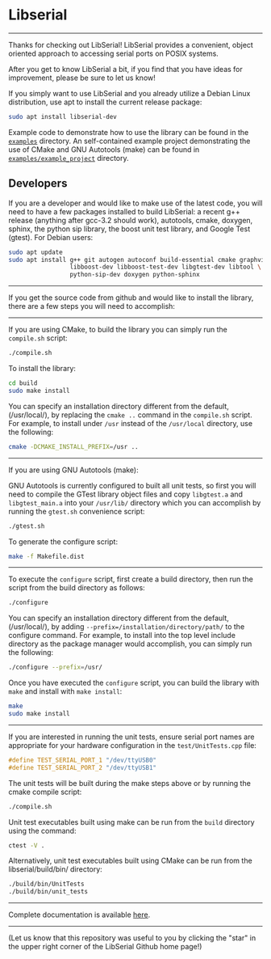 # Libserial

----
Thanks for checking out LibSerial!  LibSerial provides a convenient, object oriented approach to accessing serial ports on POSIX systems.

After you get to know LibSerial a bit, if you find that you have ideas for improvement, please be sure to let us know!

If you simply want to use LibSerial and you already utilize a Debian Linux distribution, use apt to install the current release package:

```sh
sudo apt install libserial-dev
```

Example code to demonstrate how to use the library can be found in the [`examples`](https://github.com/crayzeewulf/libserial/tree/master/examples) directory.
An self-contained example project demonstrating the use of CMake and GNU Autotools (make) can be found in [`examples/example_project`](https://github.com/crayzeewulf/libserial/tree/master/examples/example_project) directory.

## Developers

If you are a developer and would like to make use of the latest code, you will
need to have a few packages installed to build LibSerial: a recent g++ release
(anything after gcc-3.2 should work), autotools, cmake, doxygen, sphinx, the
python sip library, the boost unit test library, and Google Test (gtest).  For
Debian users:

```sh
sudo apt update
sudo apt install g++ git autogen autoconf build-essential cmake graphviz \
                 libboost-dev libboost-test-dev libgtest-dev libtool \
                 python-sip-dev doxygen python-sphinx
```
----
If you get the source code from github and would like to install the library, there are a few steps you will need to accomplish:

----
If you are using CMake, to build the library you can simply run the `compile.sh` script:
```sh
./compile.sh
```

To install the library:
```sh
cd build
sudo make install
```

You can specify an installation directory different from the default, (/usr/local/), by replacing the `cmake ..` command in the `compile.sh` script.  For example, to install under `/usr` instead of the `/usr/local` directory, use the following:
```sh
cmake -DCMAKE_INSTALL_PREFIX=/usr ..
```

----
If you are using GNU Autotools (make):

GNU Autotools is currently configured to built all unit tests, so first you will need to compile the GTest library object files and copy `libgtest.a` and `libgtest_main.a` into your `/usr/lib/` directory which you can accomplish by running the `gtest.sh` convenience script:
```sh
./gtest.sh
```

To generate the configure script:

```sh
make -f Makefile.dist
```

----
To execute the `configure` script, first create a build directory, then run the script from the build directory as follows:

```sh
./configure
```

You can specify an installation directory different from the default, (/usr/local/), by adding `--prefix=/installation/directory/path/` to the configure command.  For example, to install into the top level include directory as the package manager would accomplish, you can simply run the following:
```sh
./configure --prefix=/usr/
```

Once you have executed the `configure` script, you can build the library with `make` and install with `make install`:

```sh
make
sudo make install
```

----
If you are interested in running the unit tests, ensure serial port names are appropriate for your hardware configuration in the `test/UnitTests.cpp` file:

```cpp
#define TEST_SERIAL_PORT_1 "/dev/ttyUSB0"
#define TEST_SERIAL_PORT_2 "/dev/ttyUSB1"
```

The unit tests will be built during the make steps above or by running the cmake compile script:

```sh
./compile.sh
```

Unit test executables built using make can be run from the `build` directory using the command:
```sh
ctest -V .
```

Alternatively, unit test executables built using CMake can be run from the libserial/build/bin/ directory:
```sh
./build/bin/UnitTests
./build/bin/unit_tests
```

----
Complete documentation is available [here](http://libserial.readthedocs.io/en/latest/index.html).

----
(Let us know that this repository was useful to you by clicking the "star" in the upper right corner of the LibSerial Github home page!)
